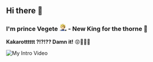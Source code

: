 ## Hi there 👋

<!--
**finalFlash159/finalFlash159** is a ✨ _special_ ✨ repository because its `README.md` (this file) appears on your GitHub profile.

Here are some ideas to get you started:

- 🔭 I’m currently working on .
- 🌱 I’m currently learning ...
- 👯 I’m looking to collaborate on ...
- 🤔 I’m looking for help with ...
- 💬 Ask me about ...
- 📫 How to reach me: ...
- 😄 Pronouns: ...
- ⚡ Fun fact: ...
-->
### I'm prince Vegete <img src="assets/vegeta-super-saiyan.png" width="20" height="20"> - New King for the thorne 👑
**Kakarotttttt ?!?!?? Damn it!** 😡🤬🤬🤯

![My Intro Video](assets/pain_vegeta.gif)
